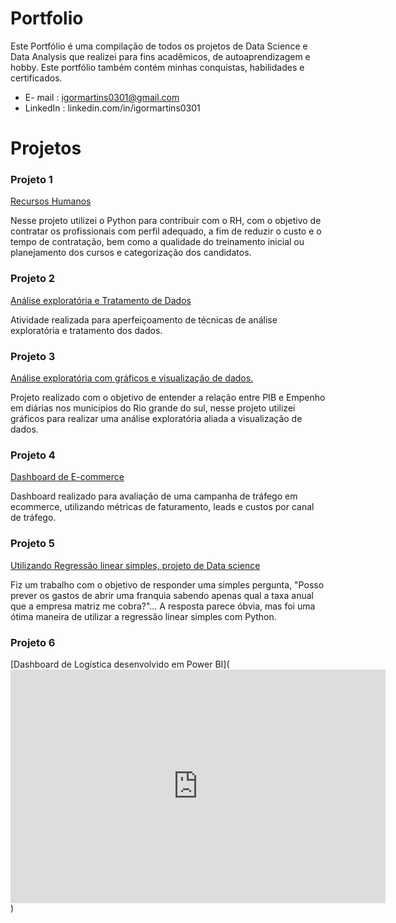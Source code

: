 # Portfolio
Este Portfólio é uma compilação de todos os projetos de Data Science e Data Analysis que realizei para fins acadêmicos, de autoaprendizagem e hobby. Este portfólio também contém minhas conquistas, habilidades e certificados.

* E- mail : igormartins0301@gmail.com
* LinkedIn : linkedin.com/in/igormartins0301

# Projetos

### Projeto 1
[Recursos Humanos](https://github.com/igormartins0301/1.-Projeto-RH)

Nesse projeto utilizei o Python para contribuir com o RH, com o objetivo de contratar os profissionais com perfil adequado, a fim de reduzir o custo e o tempo de contratação, bem como a qualidade do treinamento inicial ou planejamento dos cursos e categorização dos candidatos.


### Projeto 2
[Análise exploratória e Tratamento de Dados](https://github.com/igormartins0301/Analise_exploratoria)

Atividade realizada para aperfeiçoamento de técnicas de análise exploratória e tratamento dos dados.


### Projeto 3
[Análise exploratória com gráficos e visualização de dados.](https://github.com/igormartins0301/visualizacao_de_dados)

Projeto realizado com o objetivo de entender a relação entre PIB e Empenho em diárias nos municípios do Rio grande do sul, nesse projeto utilizei gráficos para realizar uma análise exploratória aliada a visualização de dados.


### Projeto 4
[Dashboard de E-commerce](https://datastudio.google.com/s/u19erLb7pKY)

Dashboard realizado para avaliação de uma campanha de tráfego em ecommerce, utilizando métricas de faturamento, leads e custos por canal de tráfego.

### Projeto 5
[Utilizando Regressão linear simples, projeto de Data science](https://github.com/igormartins0301/Regressao_Linear/blob/main/Projeto_Regress%C3%A3o_Linear.ipynb)

Fiz um trabalho com o objetivo de responder uma simples pergunta, "Posso prever os gastos de abrir uma franquia sabendo apenas qual a taxa anual que a empresa matriz me cobra?"... A resposta parece óbvia, mas foi uma ótima maneira de utilizar a regressão linear simples com Python.

### Projeto 6
[Dashboard de Logística desenvolvido em Power BI](<iframe title="Dashboard Logística - Página 1" width="600" height="373.5" src="https://app.powerbi.com/view?r=eyJrIjoiMzJlY2NkYzYtNzQ5MC00MWM4LWFlOTgtNzUyMTJiMjY3ZTg2IiwidCI6ImM2ODQ5MjhiLWQ0ZmYtNGQ3Ny1hNTliLTZlODI2NzcxMmM0ZSJ9" frameborder="0" allowFullScreen="true"></iframe>)
